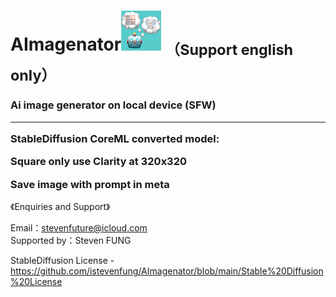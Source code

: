 # AImagenator<img src="ICON64.png"> <sub>（Support english only）</sub>
<h3>
  Ai image generator on local device (SFW)
  <hr>
  StableDiffusion CoreML converted model:
  
  Square only use Clarity at 320x320

  Save image with prompt in meta
</h3>
<p>《Enquiries and Support》</p>
Email：<a href="mailto:stevenfuture@icloud.com">stevenfuture@icloud.com</a>
<br>
Supported by：Steven FUNG

StableDiffusion License - https://github.com/istevenfung/AImagenator/blob/main/Stable%20Diffusion%20License
